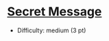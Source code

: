 # [Secret Message](#https://open.kattis.com/problems/secretmessage)
- Difficulty: medium (3 pt)
        